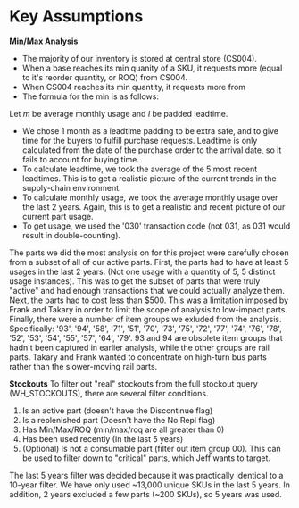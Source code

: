 # Key Assumptions 

**Min/Max Analysis**
- The majority of our inventory is stored at central store (CS004). 
- When a base reaches its min quanity of a SKU, it requests more (equal to it's reorder quantity, or ROQ) from CS004.
- When CS004 reaches its min quantity, it requests more from 
- The formula for the min is as follows: 

Let $m$ be average monthly usage and $l$ be padded leadtime. 

- We chose 1 month as a leadtime padding to be extra safe, and to give time for the buyers to fulfill purchase requests. 
Leadtime is only calculated from the date of the purchase order to the arrival date, so it fails to account for buying time. 
- To calculate leadtime, we took the average of the 5 most recent leadtimes. This is to get a realistic picture of the current trends in the supply-chain environment. 
- To calculate monthly usage, we took the average monthly usage over the last 2 years. Again, this is to get a realistic and recent picture of our current part usage.
- To get usage, we used the '030' transaction code (not 031, as 031 would result in double-counting).  

The parts we did the most analysis on for this project were carefully chosen from a subset of all of our active parts. 
First, the parts had to have at least 5 usages in the last 2 years. (Not one usage with a quantity of 5, 5 distinct usage instances). 
This was to get the subset of parts that were truly "active" and had enough transactions that we could actually analyze them. 
Next, the parts had to cost less than $500. This was a limitation imposed by Frank and Takary in order to limit the scope of analysis to low-impact parts.
Finally, there were a number of item groups we exluded from the analysis.
Specifically: '93', '94', '58', '71', '51', '70', '73', '75', '72', '77', '74', '76', '78', '52', '53', '54', '55', '57', '64', '79'. 
93 and 94 are obsolete item groups that hadn't been captured in earlier analysis, while the other groups are rail parts. 
Takary and Frank wanted to concentrate on high-turn bus parts rather than the slower-moving rail parts. 

**Stockouts**
To filter out "real" stockouts from the full stockout query (WH_STOCKOUTS), there are several filter conditions. 

1. Is an active part (doesn't have the Discontinue flag)
2. Is a replenished part (Doesn't have the No Repl flag)
3. Has Min/Max/ROQ (min/max/roq are all greater than 0)
4. Has been used recently (In the last 5 years)
5. (Optional) Is not a consumable part (filter out item group 00). This can be used to filter down to "critical" parts, which Jeff wants to target. 

The last 5 years filter was decided because it was practically identical to a 10-year filter. We have only used ~13,000 unique SKUs in the last 5 years. 
In addition, 2 years excluded a few parts (~200 SKUs), so 5 years was used. 
